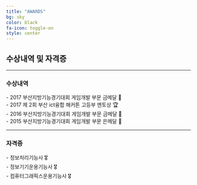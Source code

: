 ```yaml
---
title: "AWARDS"
bg: sky
color: black
fa-icon: toggle-on
style: center
---
```


## __수상내역 및 자격증__


----------

### __수상내역__

<p>
- 2017 부산지방기능경기대회 게임개발 부문 금메달 🥇 <br>
- 2017 제 2회 부산 ict융합 해커톤 고등부 멘토상 🏆 <br>
- 2016 부산지방기능경기대회 게임개발 부문 금메달 🥇 <br>
- 2015 부산지방기능경기대회 게임개발 부문 은메달 🥈 <br>
</p>

----------

### __자격증__

<p>
- 정보처리기능사 🎖 <br>
- 정보기기운용기능사 🎖 <br>
- 컴퓨터그래픽스운용기능사 🎖 <br>
</p>